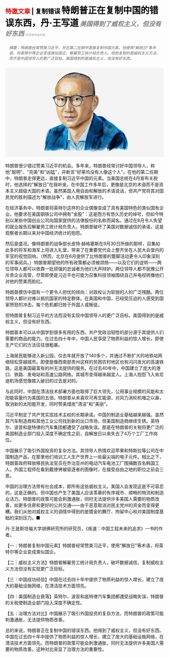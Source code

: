 <span style="color:#E3120B; font-size:14.9pt; font-weight:bold;">特邀文章</span> <span style="color:#000000; font-size:14.9pt; font-weight:bold;">| 复制错误</span>
<span style="color:#000000; font-size:21.0pt; font-weight:bold;">特朗普正在复制中国的错误东西，丹·王写道</span>
<span style="color:#808080; font-size:14.9pt; font-weight:bold; font-style:italic;">美国得到了威权主义，但没有好东西</span>
<span style="color:#808080; font-size:6.2pt;">2025年10月23日</span>

<div style="padding:8px 12px; color:#666; font-size:9.0pt; font-style:italic; margin:12px 0;">摘要：特朗普经常赞美习近平，并在第二任期中直接复制中国元素。他使用"解放日"等术语，将英特尔等企业变成类似国企，解雇劳工统计局负责人。但他复制的是威权主义方法，而不是中国领导人的更广泛目标。美国得到的是威权主义，但没有好东西。</div>

![](../images/010_Donald_Trump_is_copying_the_wrong_things_from_China_writes_D/p0041_img01.jpeg)

特朗普很少错过赞美习近平的机会。多年来，特朗普经常讨好中国领导人，称他"聪明"、"完美"和"凶猛"，并断言"好莱坞没有人像这个人"。在他的第二任期中，特朗普走得更远，直接复制习近平中国的元素。当美国总统在4月宣布关税时，他选择的"解放日"在我听来，在中国工作多年后，更像是北京的术语而不是资本主义超级大国的术语。虽然美国人用自由和解放的术语说话，但共产党将其对国民党的胜利描述为"解放战争"，由人民解放军进行。

在经济事务中，特朗普将英特尔这样的企业偶像变成了具有美国特色的类似国有企业。他要求在美国钢铁公司中拥有"金股"：这是西方有悠久历史的绰号，但如今特别以某些中国创业公司向国家提供的法律股份的名称而闻名。通过在8月令人失望的就业报告后解雇劳工统计局负责人，特朗普破坏了美国对数据诚信的承诺，这是观察者长期以来对中国经济统计的抱怨。

然后是盛况。像特朗普的战争部长皮特·赫格塞斯在9月30日所做的那样，召集如此多的将军和海军上将进入礼堂，带来了在重要党代会上整齐坐在人民大会堂内的军官的视觉回响。（然而，北京在6月提供了比特朗普的蹩脚活动更令人印象深刻的军事阅兵。）特朗普期望他的所有政策都必须被颂扬——以及它们的逆转——两位领导人都可以依靠一批顽强的忠诚者为他们大声辩护。两位领导人都不犹豫公开斥责企业高管，尽管即使是习近平也可能为召集科技领袖围绕自己并电视转播他们对他的赞美而脸红。

特朗普模仿中国有一个更令人担忧的倾向：对政权认为软弱的人的广泛残酷。两位领导人都针对难以抵抗国家的特定群体。在美国和中国，已经受压迫的人感受到国家愤怒的冲击。每个危机都归咎于外国人或叛徒。

但特朗普复制习近平的方法而没有实现中国领导人的更广泛目标。美国得到的是威权主义，但没有好东西。

特朗普本可以从中国学到很多有用的东西。共产党政治韧性的部分源于其提供人们需要的商品的能力。在过去四十年中，中国人民享受了物质利益的惊人增长，即使生产它们的方法往往很粗暴。

上海居民能够进入新公园，仅去年就开放了140多个，并通过不断扩大的地铁站网络轻松穿越城市。即使是像西南部贵州这样的贫困农村地区也有闪闪发光的高速铁路，这是美国最富有的州无法提供的服务。在过去40年中，中国建立了庞大的港口、铁路、发电站和高速公路网络。其城市变得越来越宜人。上海人抱怨飞入肯尼迪机场感觉像踏入破旧的过去是对的。

与此同时，中国在清洁技术部署方面也取得了巨大领先，公用事业规模的风能和太阳能容量约为美国的五倍。特朗普从未喜欢可再生能源，对风力涡轮机嗤之以鼻，取消新的太阳能开发，同时赞美煤炭"清洁"和"美丽"。

习近平制定了共产党实现技术主权的长期承诺。中国的制造业基础越来越强。虽然其汽车制造商和其他工业公司找到新的出口市场，但美国制造商继续生锈。英特尔、波音和底特律的汽车集团都遭受了战略失误。那是在特朗普的关税将更广泛的美国制造业部门投入深度不确定性之前，自解放日以来失去了4万个工厂工作岗位。

中国展示了吸引外国投资的复杂方法。其领导人热情欢迎苹果和特斯拉等公司在中国制造产品，在那里他们培训工人生产世界上一些最尖端的电子元件。相比之下，特朗普政府释放移民执法官员在乔治亚州的电动汽车电池工厂围捕数百名韩国工人。外国工程师在看到戴镣铐被驱逐者的图像时，在接受自由之地的职位之前会三思。

中国的治理方法带有社会成本，即所有这些威权主义。美国人会发现这是不可容忍的，这是正确的。但中国也产生了美国人应该羡慕的有序城市、顺畅的物流和制造业活力。特朗普的政策可能会刺激通胀，同时无法提供许多美国人需要的物质改善，如更多住房和更好的公共交通——由于恶意取消对民主党州的资金而变得更糟。我们从他对威权主义的调情中得到的是镀金的舞厅、拘留中心和对美国制度基础的深刻压力。■

丹·王是斯坦福大学胡佛研究所的研究员，《疾速：中国工程未来的追求》一书的作者。

【一｜特朗普复制中国元素】特朗普经常赞美习近平，使用"解放日"等术语，将英特尔等企业变成类似国企。

【二｜威权主义方法】特朗普解雇劳工统计局负责人，破坏数据诚信，复制威权主义方法但没有实现更广泛目标。

【三｜中国成功经验】中国在过去四十年中提供了物质利益的惊人增长，建立了庞大的基础设施网络，在清洁技术方面领先。

【四｜美国制造业衰落】英特尔、波音和底特律汽车集团都遭受战略失误，特朗普的关税使制造业部门投入深度不确定性。

【五｜治理方法对比】中国展示了吸引外国投资的复杂方法，而特朗普的政策可能刺激通胀，无法提供物质改善。

总的来说，特朗普正在复制中国的错误东西。他得到了威权主义，但没有好东西。中国在过去四十年中提供了物质利益的惊人增长，建立了庞大的基础设施网络，在清洁技术方面领先。而特朗普的政策可能会刺激通胀，同时无法提供许多美国人需要的物质改善。这种对比突显了治理方法的重要性。
